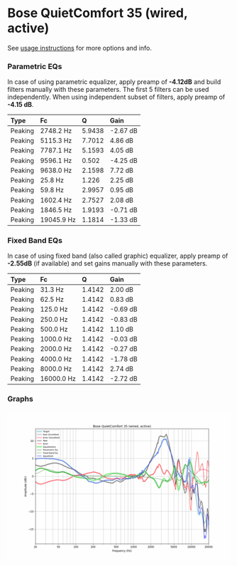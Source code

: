 # Bose QuietComfort 35 (wired, active)
See [usage instructions](https://github.com/jaakkopasanen/AutoEq#usage) for more options and info.

### Parametric EQs
In case of using parametric equalizer, apply preamp of **-4.12dB** and build filters manually
with these parameters. The first 5 filters can be used independently.
When using independent subset of filters, apply preamp of **-4.15 dB**.

| Type    | Fc         |      Q | Gain     |
|:--------|:-----------|:-------|:---------|
| Peaking | 2748.2 Hz  | 5.9438 | -2.67 dB |
| Peaking | 5115.3 Hz  | 7.7012 | 4.86 dB  |
| Peaking | 7787.1 Hz  | 5.1593 | 4.05 dB  |
| Peaking | 9596.1 Hz  | 0.502  | -4.25 dB |
| Peaking | 9638.0 Hz  | 2.1598 | 7.72 dB  |
| Peaking | 25.8 Hz    | 1.226  | 2.25 dB  |
| Peaking | 59.8 Hz    | 2.9957 | 0.95 dB  |
| Peaking | 1602.4 Hz  | 2.7527 | 2.08 dB  |
| Peaking | 1846.5 Hz  | 1.9193 | -0.71 dB |
| Peaking | 19045.9 Hz | 1.1814 | -1.33 dB |

### Fixed Band EQs
In case of using fixed band (also called graphic) equalizer, apply preamp of **-2.55dB**
(if available) and set gains manually with these parameters.

| Type    | Fc         |      Q | Gain     |
|:--------|:-----------|:-------|:---------|
| Peaking | 31.3 Hz    | 1.4142 | 2.00 dB  |
| Peaking | 62.5 Hz    | 1.4142 | 0.83 dB  |
| Peaking | 125.0 Hz   | 1.4142 | -0.69 dB |
| Peaking | 250.0 Hz   | 1.4142 | -0.83 dB |
| Peaking | 500.0 Hz   | 1.4142 | 1.10 dB  |
| Peaking | 1000.0 Hz  | 1.4142 | -0.03 dB |
| Peaking | 2000.0 Hz  | 1.4142 | -0.27 dB |
| Peaking | 4000.0 Hz  | 1.4142 | -1.78 dB |
| Peaking | 8000.0 Hz  | 1.4142 | 2.74 dB  |
| Peaking | 16000.0 Hz | 1.4142 | -2.72 dB |

### Graphs
![](./Bose%20QuietComfort%2035%20(wired,%20active).png)